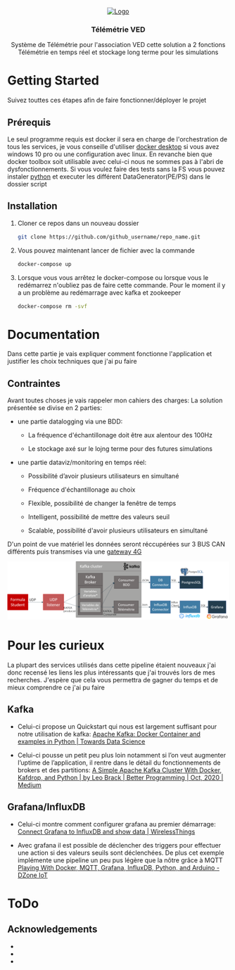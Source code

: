 <!-- PROJECT LOGO -->
<br />
<p align="center">
  <a href="https://github.com/github_username/repo_name">
    <img src="images/logo.png" alt="Logo" width="80" height="80">
  </a>

  <h3 align="center">Télémétrie VED</h3>

  <p align="center">
    Système de Télémétrie pour l'association VED cette solution a 2 fonctions Télémétrie en temps réel et stockage long terme pour les simulations
  </p>
</p>


<!-- GETTING STARTED -->
# Getting Started

Suivez touttes ces étapes afin de faire fonctionner/déployer le projet

## Prérequis

Le seul programme requis est docker il sera en charge de l'orchestration de tous les services, je vous conseille d'utiliser [docker desktop](https://www.docker.com/products/docker-desktop) si vous avez windows 10 pro ou une configuration avec linux. En revanche bien que docker toolbox soit utilisable avec celui-ci nous ne sommes pas à l'abri de dysfonctionnements.
Si vous voulez faire des tests sans la FS vous pouvez instaler [python](https://docs.anaconda.com/anaconda/install/) et executer les différent DataGenerator(PE/PS) dans le dossier script 

## Installation

1. Cloner ce repos dans un nouveau dossier
   ```sh
   git clone https://github.com/github_username/repo_name.git
   ```
2. Vous pouvez maintenant lancer de fichier avec la commande
    ```sh
   docker-compose up
   ```
3. Lorsque vous vous arrêtez le docker-compose ou lorsque vous le redémarrez n'oubliez pas de faire cette commande. Pour le moment il y a un problème au redémarrage avec kafka et zookeeper
    ```sh
   docker-compose rm -svf
   ```


# Documentation

Dans cette partie je vais expliquer comment fonctionne l'application et justifier les choix techniques que j'ai pu faire

## Contraintes
Avant toutes choses je vais rappeler mon cahiers des charges:
La solution présentée se divise en 2 parties:
* une partie datalogging via une BDD:

    - La fréquence d'échantillonage doit être aux alentour des 100Hz

    - Le stockage axé sur le lojng terme pour des futures simulations

* une partie dataviz/monitoring en temps réel:

    - Possibilité d’avoir plusieurs utilisateurs en simultané

    - Fréquence d'échantillonage au choix

    - Flexible, possibilité de changer la fenêtre de temps

    - Intelligent, possibilité de mettre des valeurs seuil

    - Scalable, possibilité d'avoir plusieurs utilisateurs en simultané


D'un point de vue matériel les données seront réccupérées sur 3 BUS CAN différents puis transmises via une [gateway 4G](https://teltonika-networks.com/fr/product/trb140/)






![Fonctionnement génral de la pipeline FS](img/Schema1.png)

# Pour les curieux
La plupart des services utilisés dans cette pipeline étaient nouveaux j'ai donc recensé les liens les plus intéressants que j'ai trouvés lors de mes recherches. J'espère que cela vous permettra de gagner du temps et de mieux comprendre ce j'ai pu faire

## Kafka

- Celui-ci propose un Quickstart qui nous est largement suffisant pour notre utilisation de kafka:
[Apache Kafka: Docker Container and examples in Python | Towards Data Science](https://towardsdatascience.com/kafka-docker-python-408baf0e1088)

- Celui-ci pousse un petit peu plus loin notamment si l’on veut augmenter l’uptime de l’application, il rentre dans le détail du fonctionnements de brokers et des partitions:
[A Simple Apache Kafka Cluster With Docker, Kafdrop, and Python | by Leo Brack | Better Programming | Oct, 2020 | Medium](https://medium.com/better-programming/a-simple-apache-kafka-cluster-with-docker-kafdrop-and-python-cf45ab99e2b9)




## Grafana/InfluxDB
- Celui-ci montre comment configurer grafana au premier démarrage:
[Connect Grafana to InfluxDB and show data | WirelessThings](https://wirelessthings.io/index.php/2020/07/30/connect-grafana-to-influxdb-and-show-data/)

- Avec grafana il est possible de déclencher des triggers pour effectuer une action si des valeurs seuils sont déclenchées. De plus cet exemple implémente une pipeline un peu pus légère que la nôtre grâce à MQTT
[Playing With Docker, MQTT, Grafana, InfluxDB, Python, and Arduino - DZone IoT](https://dzone.com/articles/playing-with-docker-mqtt-grafana-influxdb-python-a)

<!-- USAGE EXAMPLES -->
# ToDo








<!-- ACKNOWLEDGEMENTS -->
## Acknowledgements

* []()
* []()
* []()
